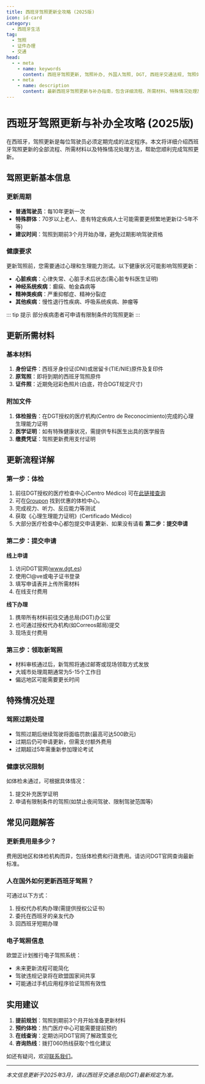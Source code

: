 ```yaml
---
title: 西班牙驾照更新全攻略 (2025版)
icon: id-card
category:
  - 西班牙生活
tag:
  - 驾照
  - 证件办理
  - 交通
head:
  - - meta
    - name: keywords
      content: 西班牙驾照更新, 驾照补办, 外国人驾照, DGT, 西班牙交通法规, 驾照体检, 居留证持有者驾照
  - - meta
    - name: description
      content: 最新西班牙驾照更新与补办指南，包含详细流程、所需材料、特殊情况处理及常见问题解答。适用于2025年最新规定，助您顺利完成驾照更新。
---
```


# 西班牙驾照更新与补办全攻略 (2025版)

在西班牙，驾照更新是每位驾驶员必须定期完成的法定程序。本文将详细介绍西班牙驾照更新的全部流程、所需材料以及特殊情况处理方法，帮助您顺利完成驾照更新。

## 驾照更新基本信息

### 更新周期
- **普通驾驶员**：每10年更新一次
- **特殊群体**：70岁以上老人、患有特定疾病人士可能需要更频繁地更新(2-5年不等)
- **建议时间**：驾照到期前3个月开始办理，避免过期影响驾驶资格

### 健康要求
更新驾照前，您需要通过心理和生理能力测试。以下健康状况可能影响驾照更新：

- **心脏疾病**：心律失常、心脏手术后状态(需心脏专科医生证明)
- **神经系统疾病**：癫痫、帕金森病等
- **精神类疾病**：严重抑郁症、精神分裂症
- **其他疾病**：慢性退行性疾病、呼吸系统疾病、肿瘤等

::: tip 提示
部分疾病患者可申请有限制条件的驾照更新
:::

## 更新所需材料

### 基本材料
1. **身份证件**：西班牙身份证(DNI)或居留卡(TIE/NIE)原件及复印件
2. **原驾照**：即将到期的西班牙驾照原件
3. **证件照**：近期免冠彩色照片(白底，符合DGT规定尺寸)

### 附加文件
1. **体检报告**：在DGT授权的医疗机构(Centro de Reconocimiento)完成的心理生理能力证明
2. **医学证明**：如有特殊健康状况，需提供专科医生出具的医学报告
3. **缴费凭证**：驾照更新费用支付证明

## 更新流程详解

### 第一步：体检
1. 前往DGT授权的医疗检查中心(Centro Médico) 可在[此链接查询](https://www.dgt.es/conoce-la-dgt/con-quien-trabajamos/centros-reconocimiento-conductores/)
2. 可在[Groupon](https://www.groupon.es/search?query=renovar+carnet+conducir) 找到优惠的体检中心。
3. 完成视力、听力、反应能力等测试
4. 获取《心理生理能力证明》(Certificado Médico)
5. 大部分医疗检查中心都包提交申请更新、如果没有请看 **第二步：提交申请**

### 第二步：提交申请
**线上申请**
1. 访问DGT官网(www.dgt.es)
2. 使用Cl@ve或电子证书登录
3. 填写申请表并上传所需材料
4. 在线支付费用

**线下办理**
1. 携带所有材料前往交通总局(DGT)办公室
2. 也可通过授权代办机构(如Correos邮局)提交
3. 现场支付费用

### 第三步：领取新驾照
- 材料审核通过后，新驾照将通过邮寄或现场领取方式发放
- 大城市处理周期通常为5-15个工作日
- 偏远地区可能需要更长时间

## 特殊情况处理

### 驾照过期处理
- 驾照过期后继续驾驶将面临罚款(最高可达500欧元)
- 过期后仍可申请更新，但需支付额外费用
- 过期超过5年需重新参加理论考试

### 健康状况限制
如体检未通过，可根据具体情况：
1. 提交补充医学证明
2. 申请有限制条件的驾照(如禁止夜间驾驶、限制驾驶范围等)

## 常见问题解答

### 更新费用是多少？
费用因地区和体检机构而异，包括体检费和行政费用。请访问DGT官网查询最新标准。

### 人在国外如何更新西班牙驾照？
可通过以下方式：
1. 授权代办机构办理(需提供授权公证书)
2. 委托在西班牙的亲友代办
3. 回西班牙短期办理

### 电子驾照信息
欧盟正计划推行电子驾照系统：
- 未来更新流程可能简化
- 驾驶违规记录将在欧盟国家间共享
- 可能通过手机应用程序验证驾照有效性

## 实用建议

1. **提前规划**：驾照到期前3个月开始准备更新材料
2. **预约体检**：热门医疗中心可能需要提前预约
3. **在线查询**：定期访问DGT官网了解政策变化
4. **咨询热线**：拨打060热线获取个性化建议

如还有疑问，欢迎[联系我们](/posts/intro.md)。

---

*本文信息更新于2025年3月，请以西班牙交通总局(DGT)最新规定为准。*

<GoogleAdsense />
<GoogleAdsense slot="3037493779" />